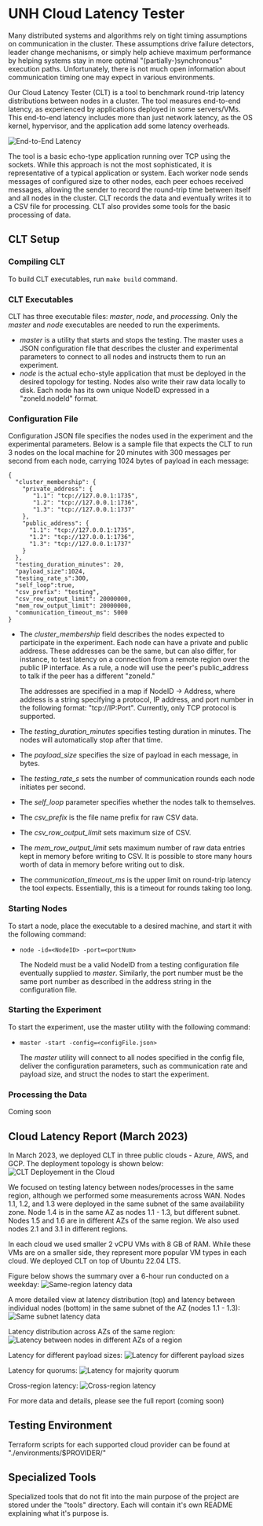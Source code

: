 # UNH Cloud Latency Tester

Many distributed systems and algorithms rely on tight timing assumptions on communication in the cluster. 
These assumptions drive failure detectors, leader change mechanisms, or simply help achieve maximum performance by 
helping systems stay in more optimal "(partially-)synchronous" execution paths. Unfortunately, there is not much 
open information about communication timing one may expect in various environments.

Our Cloud Latency Tester (CLT) is a tool to benchmark round-trip latency distributions between nodes in a cluster. 
The tool measures end-to-end latency, as experienced by applications deployed in some servers/VMs. This end-to-end 
latency includes more than just network latency, as the OS kernel, hypervisor, and the application add some latency 
overheads.

![End-to-End Latency](/writeup_figures/end-to-end-latency.png)

The tool is a basic echo-type application running over TCP using the sockets. While this approach is not the most 
sophisticated, it is representative of a typical application or system. Each worker node sends messages of configured 
size to other nodes, each peer echoes received messages, allowing the sender to record the round-trip time between 
itself and all nodes in the cluster. CLT records the data and eventually writes it to a CSV file for processing. 
CLT also provides some tools for the basic processing of data.

## CLT Setup

### Compiling CLT
To build CLT executables, run `make build` command.

### CLT Executables

CLT has three executable files: _master_, _node_, and _processing_. Only the _master_ and _node_ executables are needed to run the experiments.
- _master_ is a utility that starts and stops the testing. The master uses a JSON configuration file that describes the cluster and experimental parameters to connect to all nodes and instructs them to run an experiment.
- _node_ is the actual echo-style application that must be deployed in the desired topology for testing. Nodes also write their raw data locally to disk. Each node has its own unique NodeID expressed in a "zoneId.nodeId" format.

### Configuration File
Configuration JSON file specifies the nodes used in the experiment and the experimental parameters. Below is a sample 
file that expects the CLT to run 3 nodes on the local machine for 20 minutes with 300 messages per second from each 
node, carrying 1024 bytes of payload in each message:

```
{
  "cluster_membership": {
    "private_address": {
       "1.1": "tcp://127.0.0.1:1735",
       "1.2": "tcp://127.0.0.1:1736",
       "1.3": "tcp://127.0.0.1:1737"
    },
    "public_address": {
      "1.1": "tcp://127.0.0.1:1735",
      "1.2": "tcp://127.0.0.1:1736",
      "1.3": "tcp://127.0.0.1:1737"
    }
  },
  "testing_duration_minutes": 20,
  "payload_size":1024,
  "testing_rate_s":300,
  "self_loop":true,
  "csv_prefix": "testing",
  "csv_row_output_limit": 20000000,
  "mem_row_output_limit": 20000000,
  "communication_timeout_ms": 5000
}
```

- The _cluster_membership_ field describes the nodes expected to participate in the experiment. Each node can have a
private and public address. These addresses can be the same, but can also differ, for instance, to test latency on a
connection from a remote region over the public IP interface. As a rule, a node will use the peer's public_address to talk
if the peer has a different "zoneId."

  The addresses are specified in a map if NodeID -> Address, where address is a string specifying a protocol, IP address, and port number in the following format: "tcp://IP:Port". Currently, only TCP protocol is supported.

- The _testing_duration_minutes_ specifies testing duration in minutes. The nodes will automatically stop after that time.
- The _payload_size_ specifies the size of payload in each message, in bytes.
- The _testing_rate_s_ sets the number of communication rounds each node initiates per second. 
- The _self_loop_ parameter specifies whether the nodes talk to themselves.
- The _csv_prefix_ is the file name prefix for raw CSV data.
- The _csv_row_output_limit_ sets maximum size of CSV.
- The _mem_row_output_limit_ sets maximum number of raw data entries kept in memory before writing to CSV. It is possible to store many hours worth of data in memory before writing out to disk. 
- The _communication_timeout_ms_ is the upper limit on round-trip latency the tool expects. Essentially, this is a timeout for rounds taking too long.  

### Starting Nodes
To start a node, place the executable to a desired machine, and start it with the following command:
 - `node -id=<NodeID> -port=<portNum>`

   The NodeId must be a valid NodeID from a testing configuration file eventually supplied to _master_. Similarly, the port number must be the same port number as described in the address string in the configuration file.

### Starting the Experiment
To start the experiment, use the master utility with the following command:
- `master -start -config=<configFile.json>`

  The _master_ utility will connect to all nodes specified in the config file, deliver the configuration parameters, such as communication rate and payload size, and struct the nodes to start the experiment. 

### Processing the Data

Coming soon

## Cloud Latency Report (March 2023)
In March 2023, we deployed CLT in three public clouds - Azure, AWS, and GCP. The deployment topology is shown below: 
![CLT Deployement in the Cloud](/writeup_figures/deployement.png)

We focused on testing latency between nodes/processes in the same region, although we performed some measurements 
across WAN. Nodes 1.1, 1.2, and 1.3 were deployed in the same subnet of the same availability zone. Node 1.4 is in the 
same AZ as nodes 1.1 - 1.3, but different subnet. Nodes 1.5 and 1.6 are in different AZs of the same region. We also 
used nodes 2.1 and 3.1 in different regions.

In each cloud we used smaller 2 vCPU VMs with 8 GB of RAM. While these VMs are on a smaller side, they represent more
popular VM types in each cloud. We deployed CLT on top of Ubuntu 22.04 LTS. 

Figure below shows the summary over a 6-hour run conducted on a weekday:
![Same-region latency data](/writeup_figures/same-region-summary.png)

A more detailed view at latency distribution (top) and latency between individual nodes (bottom) in the same subnet of the AZ (nodes 1.1 - 1.3):
![Same subnet latency data](/writeup_figures/same-subnet-cloud-data.png)

Latency distribution across AZs of the same region:
![Latency between nodes in different AZs of a region](/writeup_figures/cross-az.png)

Latency for different payload sizes:
![Latency for different payload sizes](/writeup_figures/payload.png)

Latency for quorums:
![Latency for majority quorum](/writeup_figures/quorum.png)

Cross-region latency:
![Cross-region latency](/writeup_figures/cross-region.png)

For more data and details, please see the full report (coming soon)

## Testing Environment

Terraform scripts for each supported cloud provider can be found at "./environments/$PROVIDER/"

## Specialized Tools

Specialized tools that do not fit into the main purpose of the project are stored under the "tools" directory. Each will contain it's own README explaining what it's purpose is.